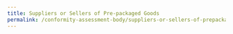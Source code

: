 ```yaml
---
title: Suppliers or Sellers of Pre-packaged Goods
permalink: /conformity-assessment-body/suppliers-or-sellers-of-prepackaged-goods
---
```


